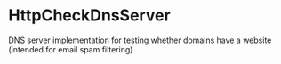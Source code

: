 # HttpCheckDnsServer
DNS server implementation for testing whether domains have a website (intended for email spam filtering)
